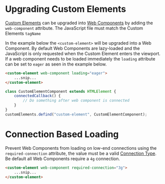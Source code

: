 # Upgrading Custom Elements

[Custom Elements](https://html.spec.whatwg.org/multipage/custom-elements.html) can be upgraded into [Web Components](https://www.webcomponents.org/introduction) by adding the `web-component` attribute. The JavaScript file must match the Custom Elements `tagName`

In the example below the `<custom-element>` will be upgraded into a Web Component. By default Web Components are lazy-loaded and the JavaScript is only requested when the Custom Element enters the viewport. If a web component needs to be loaded immediately the `loading` attribute can be set to `eager` as seen in the example below.

```html
<custom-element web-component loading="eager">
    ...snip...
</custom-element>
```

```javascript
class CustomElementComponent extends HTMLElement {
    connectedCallback() {
        // Do something after web component is connected
    }
}
customElements.defind("custom-element", CustomElementComponent);
```

# Connection Based Loading

Prevent Web Components from loading on low-end connections using the `required-connection` attribute, the value must be a valid [Connection Type](https://wicg.github.io/netinfo/#effectiveconnectiontype-enum). Be default all Web Components require a `4g` connection.

```html
<custom-element web-component required-connection="3g">
    ...snip...
</custom-element>
```
